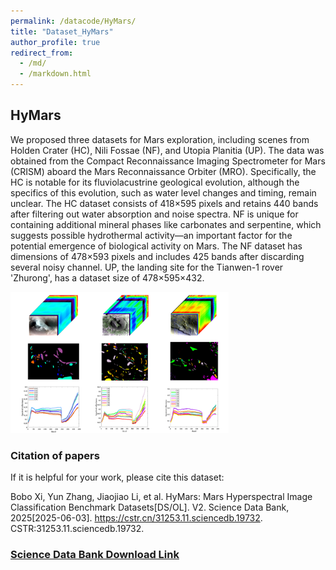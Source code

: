 ```yaml
---
permalink: /datacode/HyMars/
title: "Dataset_HyMars"
author_profile: true
redirect_from: 
  - /md/
  - /markdown.html
---
```


## HyMars

We proposed three datasets for Mars exploration, including scenes from Holden Crater (HC), Nili Fossae (NF), and Utopia Planitia (UP). The data was obtained from the Compact Reconnaissance Imaging Spectrometer for Mars (CRISM) aboard the Mars Reconnaissance Orbiter (MRO). Specifically, the HC is notable for its fluviolacustrine geological evolution, although the specifics of this evolution, such as water level changes and timing, remain unclear. The HC dataset consists of 418×595 pixels and retains 440 bands after filtering out water absorption and noise spectra. NF is unique for containing additional mineral phases like carbonates and serpentine, which suggests possible hydrothermal activity—an important factor for the potential emergence of biological activity on Mars. The NF dataset has dimensions of 478×593 pixels and includes 425 bands after discarding several noisy channel. UP, the landing site for the Tianwen-1 rover 'Zhurong', has a dataset size of 478×595×432.

<img src="/images/HyMars/image.png" alt="example" style="zoom:100%;" />

### Citation of papers

If it is helpful for your work, please cite this dataset:

Bobo Xi, Yun Zhang, Jiaojiao Li, et al. HyMars: Mars Hyperspectral Image Classification Benchmark Datasets[DS/OL]. V2. Science Data Bank, 2025[2025-06-03]. https://cstr.cn/31253.11.sciencedb.19732. CSTR:31253.11.sciencedb.19732.

### [Science Data Bank Download Link](https://www.scidb.cn/en/detail?dataSetId=4ff0774d45464f239a73f37796f7a786)

<!-- 你也可以在此处添加参与构建数据集的人员列表 -->
